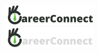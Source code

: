 <h1 align="center">
    <a href="https://amplication.com/#gh-light-mode-only">
    <img src="./.github/assets/careerconnect-b.png">
    </a>
    <a href="https://amplication.com/#gh-dark-mode-only">
    <img src="./.github/assets/careerconnect-w.png">
    </a>
</h1>
